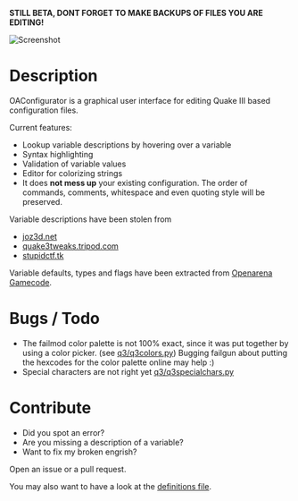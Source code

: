 **STILL BETA, DONT FORGET TO MAKE BACKUPS OF FILES YOU ARE EDITING!**

![Screenshot](http://pixelbanane.de/yafu/3928700682/oaconf.png)

Description
===========

OAConfigurator is a graphical user interface for editing Quake III based configuration files.

Current features:
- Lookup variable descriptions by hovering over a variable
- Syntax highlighting
- Validation of variable values
- Editor for colorizing strings
- It does __not mess up__ your existing configuration.
  The order of commands, comments, whitespace and even quoting style will be preserved.

Variable descriptions have been stolen from
- [joz3d.net](http://www.joz3d.net/html/q3console.html)
- [quake3tweaks.tripod.com](http://quake3tweaks.tripod.com/commands.html)
- [stupidctf.tk](http://stupidctf.tk/cvars)

Variable defaults, types and flags have been extracted from [Openarena Gamecode](https://github.com/OpenArena/gamecode).

Bugs / Todo
===========
- The failmod color palette is not 100% exact, since it was put together by using a color picker. (see [q3/q3colors.py](./q3/q3colors.py))
  Bugging failgun about putting the hexcodes for the color palette online may help :)
- Special characters are not right yet [q3/q3specialchars.py](./q3/q3specialchars.py)


Contribute
==========

- Did you spot an error?
- Are you missing a description of a variable?
- Want to fix my broken engrish?

Open an issue or a pull request.

You may also want to have a look at the [definitions file](./config_data/oaconfigurator/make.py).
